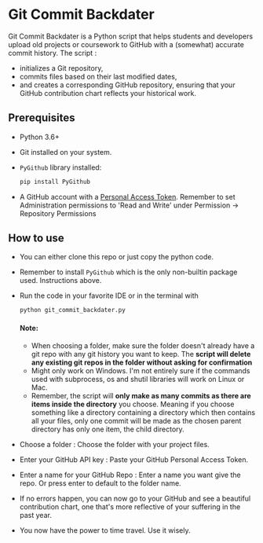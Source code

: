 # Git Commit Backdater

Git Commit Backdater is a Python script that helps students and developers upload old projects or coursework to GitHub with a (somewhat) accurate commit history. The script :
* initializes a Git repository, 
* commits files based on their last modified dates, 
* and creates a corresponding GitHub repository, ensuring that your GitHub contribution chart reflects your historical work.

## Prerequisites
* Python 3.6+
* Git installed on your system.
* `PyGithub` library installed:

	```bash
	pip install PyGithub
	```
* A GitHub account with a [Personal Access Token](https://docs.github.com/en/authentication/keeping-your-account-and-data-secure/managing-your-personal-access-tokens#creating-a-fine-grained-personal-access-token). Remember to set Administration permissions to 'Read and Write' under Permission -> Repository Permissions
## How to use

* You can either clone this repo or just copy the python code.
* Remember to install `PyGithub` which is the only non-builtin package used. Instructions above.
* Run the code in your favorite IDE or in the terminal with 
	```bash
	python git_commit_backdater.py
	```
	#### Note:
	* When choosing a folder, make sure the folder doesn't already have a git repo with any git history you want to keep. The **script will delete any existing git repos in the folder without asking for confirmation**
	* Might only work on Windows. I'm not entirely sure if the commands used with subprocess, os and shutil libraries will work on Linux or Mac.  
	*  Remember, the script will **only make as many commits as there are items inside the directory** you choose. Meaning if you choose something like a directory containing a directory which then contains all your files, only one commit will be made as the chosen parent directory has only one item, the child directory.
  
* Choose a folder :  Choose the folder with your project files. 
* Enter your GitHub API key :  Paste your GitHub Personal Access Token.
* Enter a name for your GitHub Repo : Enter a name you want give the repo. Or press enter to default to the folder name.
* If no errors happen, you can now go to your GitHub and see a beautiful contribution chart, one that's more reflective of your suffering in the past year. 
* You now have the power to time travel. Use it wisely.
